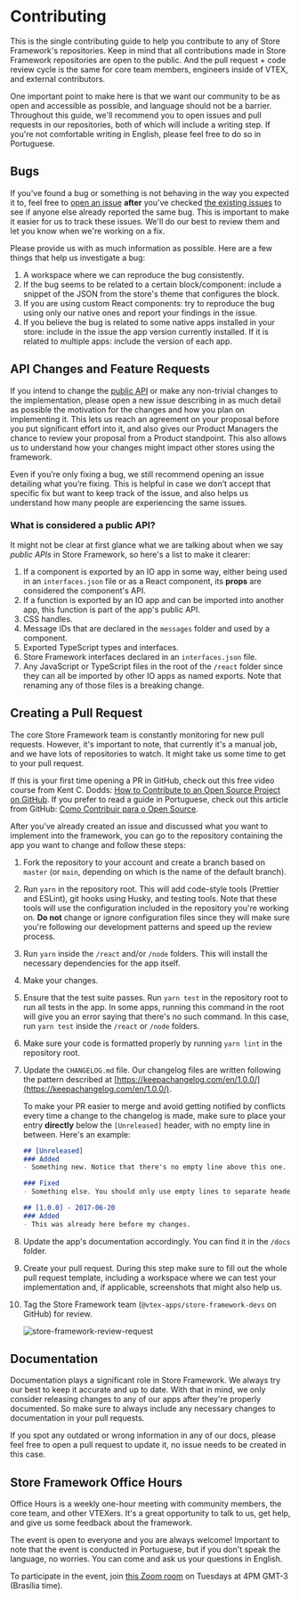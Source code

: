 # Contributing

This is the single contributing guide to help you contribute to any of Store Framework's repositories. Keep in mind that all contributions made in Store Framework repositories are open to the public. And the pull request + code review cycle is the same for core team members, engineers inside of VTEX, and external contributors.

One important point to make here is that we want our community to be as open and accessible as possible, and language should not be a barrier. Throughout this guide, we'll recommend you to open issues and pull requests in our repositories, both of which will include a writing step. If you're not comfortable writing in English, please feel free to do so in Portuguese.

## Bugs

If you've found a bug or something is not behaving in the way you expected it to, feel free to [open an issue](https://github.com/vtex-apps/store-discussion/issues/new/choose) **after** you've checked [the existing issues](https://github.com/vtex-apps/store-discussion/issues) to see if anyone else already reported the same bug. This is important to make it easier for us to track these issues. We'll do our best to review them and let you know when we're working on a fix.

Please provide us with as much information as possible. Here are a few things that help us investigate a bug:

1. A workspace where we can reproduce the bug consistently.
2. If the bug seems to be related to a certain block/component: include a snippet of the JSON from the store's theme that configures the block.
3. If you are using custom React components: try to reproduce the bug using only our native ones and report your findings in the issue.
4. If you believe the bug is related to some native apps installed in your store: include in the issue the app version currently installed. If it is related to multiple apps: include the version of each app.

## API Changes and Feature Requests

If you intend to change the [public API](#what-is-considered-a-public-api) or make any non-trivial changes to the implementation, please open a new issue describing in as much detail as possible the motivation for the changes and how you plan on implementing it. This lets us reach an agreement on your proposal before you put significant effort into it, and also gives our Product Managers the chance to review your proposal from a Product standpoint. This also allows us to understand how your changes might impact other stores using the framework.

Even if you’re only fixing a bug, we still recommend opening an issue detailing what you’re fixing. This is helpful in case we don’t accept that specific fix but want to keep track of the issue, and also helps us understand how many people are experiencing the same issues.

### What is considered a public API?

It might not be clear at first glance what we are talking about when we say *public APIs* in Store Framework, so here's a list to make it clearer:

1. If a component is exported by an IO app in some way, either being used in an `interfaces.json` file or as a React component, its **props** are considered the component's API.
2. If a function is exported by an IO app and can be imported into another app, this function is part of the app's public API.
3. CSS handles.
4. Message IDs that are declared in the `messages` folder and used by a component.
5. Exported TypeScript types and interfaces.
6. Store Framework interfaces declared in an `interfaces.json` file.
7. Any JavaScript or TypeScript files in the root of the `/react` folder since they can all be imported by other IO apps as named exports.  Note that renaming any of those files is a breaking change.

## Creating a Pull Request

The core Store Framework team is constantly monitoring for new pull requests. However, it's important to note, that currently it's a manual job, and we have lots of repositories to watch. It might take us some time to get to your pull request.

If this is your first time opening a PR in GitHub, check out this free video course from Kent C. Dodds: [How to Contribute to an Open Source Project on GitHub](https://app.egghead.io/courses/how-to-contribute-to-an-open-source-project-on-github). If you prefer to read a guide in Portuguese, check out this article from GitHub: [Como Contribuir para o Open Source](https://opensource.guide/pt/how-to-contribute).

After you've already created an issue and discussed what you want to implement into the framework, you can go to the repository containing the app you want to change and follow these steps:

1. Fork the repository to your account and create a branch based on `master` (or `main`, depending on which is the name of the default branch).
2. Run `yarn` in the repository root. This will add code-style tools (Prettier and ESLint), git hooks using Husky, and testing tools. Note that these tools will use the configuration included in the repository you're working on. **Do not** change or ignore configuration files since they will make sure you're following our development patterns and speed up the review process.
3. Run `yarn` inside the `/react` and/or `/node` folders. This will install the necessary dependencies for the app itself.
4. Make your changes.
5. Ensure that the test suite passes. Run `yarn test` in the repository root to run all tests in the app. In some apps, running this command in the root will give you an error saying that there's no such command. In this case, run `yarn test` inside the `/react` or `/node` folders.
6. Make sure your code is formatted properly by running `yarn lint` in the repository root.
7. Update the `CHANGELOG.md` file. Our changelog files are written following the pattern described at [https://keepachangelog.com/en/1.0.0/](https://keepachangelog.com/en/1.0.0/).

    To make your PR easier to merge and avoid getting notified by conflicts every time a change to the changelog is made, make sure to place your entry **directly** below the `[Unreleased]` header, with no empty line in between. Here's an example:

    ```markdown
    ## [Unreleased]
    ### Added
    - Something new. Notice that there's no empty line above this one.

    ### Fixed
    - Something else. You should only use empty lines to separate headers.
    
    ## [1.0.0] - 2017-06-20
    ### Added
    - This was already here before my changes.
    ```

8. Update the app's documentation accordingly. You can find it in the `/docs` folder.
9. Create your pull request. During this step make sure to fill out the whole pull request template, including a workspace where we can test your implementation and, if applicable, screenshots that might also help us.
10. Tag the Store Framework team (`@vtex-apps/store-framework-devs` on GitHub) for review.

    ![store-framework-review-request](https://user-images.githubusercontent.com/27777263/132237790-6e1c6110-96b7-419d-812f-e13c64433a2c.gif)

## Documentation

Documentation plays a significant role in Store Framework. We always try our best to keep it accurate and up to date. With that in mind, we only consider releasing changes to any of our apps after they're properly documented. So make sure to always include any necessary changes to documentation in your pull requests.

If you spot any outdated or wrong information in any of our docs, please feel free to open a pull request to update it, no issue needs to be created in this case.

## Store Framework Office Hours

Office Hours is a weekly one-hour meeting with community members, the core team, and other VTEXers. It's a great opportunity to talk to us, get help, and give us some feedback about the framework.

The event is open to everyone and you are always welcome! Important to note that the event is conducted in Portuguese, but if you don't speak the language, no worries. You can come and ask us your questions in English.

To participate in the event, join [this Zoom room](https://vtex.zoom.us/j/96795350497?pwd%3DSzBYY25FdnQrSkdwbWtKQVh3K2lWdz09&sa=D) on Tuesdays at 4PM GMT-3 (Brasília time).
 